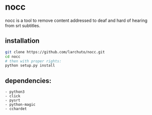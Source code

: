 # nocc
nocc is a tool to remove content addressed to deaf and hard of hearing from srt subtitles.

## installation
```sh
git clone https://github.com/larchuto/nocc.git
cd nocc
# then with proper rights:
python setup.py install
```

## dependencies:
    - python3
    - click
    - pysrt
    - python-magic
    - cchardet
